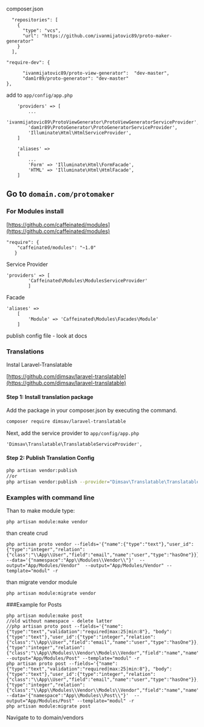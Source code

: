
  composer.json

      "repositories": [
        {
          "type": "vcs",
          "url": "https://github.com/ivanmijatovic89/proto-maker-generator"
        }
      ],

  	"require-dev": {

          "ivanmijatovic89/proto-view-generator":  "dev-master",
          "dam1r89/proto-generator": "dev-master"
  	},



add to `app/config/app.php`
```
	'providers' => [
	    ...
	    'ivanmijatovic89\ProtoViewGenerator\ProtoViewGeneratorServiceProvider',
        'dam1r89\ProtoGenerator\ProtoGeneratorServiceProvider',
        'Illuminate\Html\HtmlServiceProvider',
    ]

    'aliases' =>
    [
        ...
        'Form' => 'Illuminate\Html\FormFacade',
        'HTML' => 'Illuminate\Html\HtmlFacade',
    ]
```

##  Go to `domain.com/protomaker`

### For Modules install
[https://github.com/caffeinated/modules](https://github.com/caffeinated/modules)

```
"require": {
    "caffeinated/modules": "~1.0"
   }
```
Service Provider
```
'providers' => [
        'Caffeinated\Modules\ModulesServiceProvider'
        ]
```
Facade
```
'aliases' =>
    [
        'Module' => 'Caffeinated\Modules\Facades\Module'
    ]
```
publish config file - look at docs

### Translations

Instal Laravel-Translatable

[https://github.com/dimsav/laravel-translatable](https://github.com/dimsav/laravel-translatable)

#### Step 1: Install translation package

Add the package in your composer.json by executing the command.

```bash
composer require dimsav/laravel-translatable
```

Next, add the service provider to `app/config/app.php`

```
'Dimsav\Translatable\TranslatableServiceProvider',
```

#### Step 2: Publish Translation Config

```bash
php artisan vendor:publish
//or
php artisan vendor:publish --provider="Dimsav\Translatable\TranslatableServiceProvider"
```


### Examples with command line

Than to make module type:
```
php artisan module:make vendor
```

than create crud
```
php artisan proto vendor --fields='{"name":{"type":"text"},"user_id":{"type":"integer","relation":{"class":"\\App\\User","field":"email","name":"user","type":"hasOne"}}}' --data='{"namespace":"App\\Modules\\Vendor\\"}'  --output="App/Modules/Vendor"  --output="App/Modules/Vendor" --template="modul" -r
```

than migrate vendor module
```
php artisan module:migrate vendor
```

###Example for Posts

```
php artisan module:make post
//old without namespace - delete latter
//php artisan proto post --fields='{"name":{"type":"text","validation":"required|max:25|min:8"}, "body":{"type":"text"},"user_id":{"type":"integer","relation":{"class":"\\App\\User","field":"email","name":"user","type":"hasOne"}},"vendors":{"type":"integer","relation":{"class":"\\App\\Modules\\Vendor\\Models\\Vendor","field":"name","name":"vendors","type":"belongsToMany"}}}' --output="App/Modules/Post" --template="modul" -r
php artisan proto post --fields='{"name":{"type":"text","validation":"required|max:25|min:8"}, "body":{"type":"text"},"user_id":{"type":"integer","relation":{"class":"\\App\\User","field":"email","name":"user","type":"hasOne"}},"vendors":{"type":"integer","relation":{"class":"\\App\\Modules\\Vendor\\Models\\Vendor","field":"name","name":"vendors","type":"belongsToMany"}}}' --data='{"namespace":"App\\Modules\\Post\\"}'  --output="App/Modules/Post" --template="modul" -r
php artisan module:migrate post
```

Navigate to to domain/vendors


